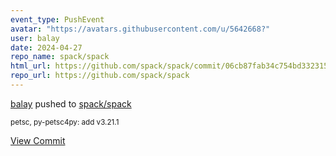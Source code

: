 ```yaml
---
event_type: PushEvent
avatar: "https://avatars.githubusercontent.com/u/5642668?"
user: balay
date: 2024-04-27
repo_name: spack/spack
html_url: https://github.com/spack/spack/commit/06cb87fab34c754bd3323152de6b7cff39acb60c
repo_url: https://github.com/spack/spack
---
```


<a href='https://github.com/balay' target='_blank'>balay</a> pushed to <a href='https://github.com/spack/spack' target='_blank'>spack/spack</a>

<small>petsc, py-petsc4py: add v3.21.1</small>

<a href='https://github.com/spack/spack/commit/06cb87fab34c754bd3323152de6b7cff39acb60c' target='_blank'>View Commit</a>